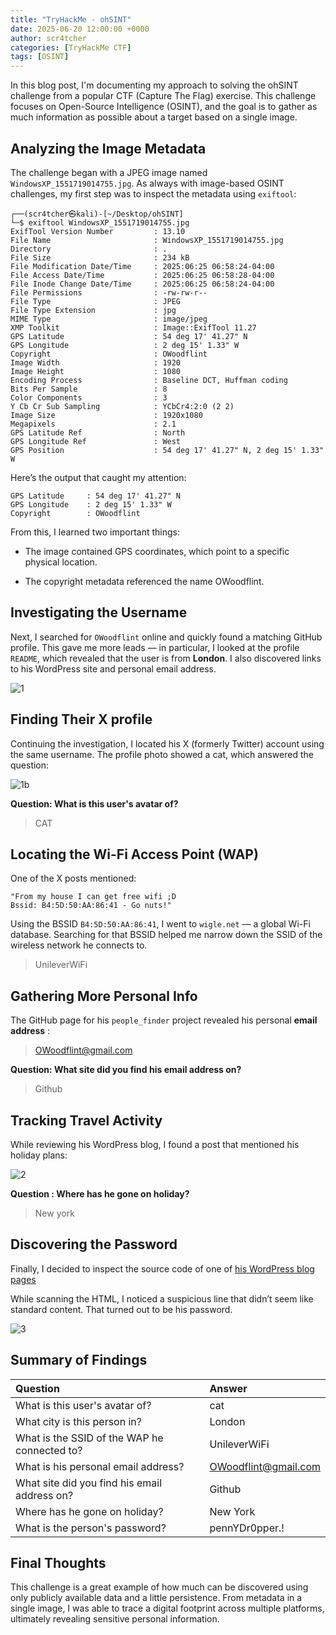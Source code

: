 ```yaml
---
title: "TryHackMe - ohSINT"
date: 2025-06-20 12:00:00 +0000
author: scr4tcher
categories: [TryHackMe CTF]
tags: [OSINT]
--- 
```


In this blog post, I'm documenting my approach to solving the ohSINT challenge from a popular CTF (Capture The Flag) exercise. 
This challenge focuses on Open-Source Intelligence (OSINT), and the goal is to gather as much information as possible about a target based on a single image.

## Analyzing the Image Metadata

The challenge began with a JPEG image named `WindowsXP_1551719014755.jpg`. As always with image-based OSINT challenges, my first step was to inspect the metadata using `exiftool`:

```
┌──(scr4tcher㉿kali)-[~/Desktop/ohSINT]
└─$ exiftool WindowsXP_1551719014755.jpg 
ExifTool Version Number         : 13.10
File Name                       : WindowsXP_1551719014755.jpg
Directory                       : .
File Size                       : 234 kB
File Modification Date/Time     : 2025:06:25 06:58:24-04:00
File Access Date/Time           : 2025:06:25 06:58:28-04:00
File Inode Change Date/Time     : 2025:06:25 06:58:24-04:00
File Permissions                : -rw-rw-r--
File Type                       : JPEG
File Type Extension             : jpg
MIME Type                       : image/jpeg
XMP Toolkit                     : Image::ExifTool 11.27
GPS Latitude                    : 54 deg 17' 41.27" N
GPS Longitude                   : 2 deg 15' 1.33" W
Copyright                       : OWoodflint
Image Width                     : 1920
Image Height                    : 1080
Encoding Process                : Baseline DCT, Huffman coding
Bits Per Sample                 : 8
Color Components                : 3
Y Cb Cr Sub Sampling            : YCbCr4:2:0 (2 2)
Image Size                      : 1920x1080
Megapixels                      : 2.1
GPS Latitude Ref                : North
GPS Longitude Ref               : West
GPS Position                    : 54 deg 17' 41.27" N, 2 deg 15' 1.33" W
```

Here’s the output that caught my attention:
```
GPS Latitude     : 54 deg 17' 41.27" N
GPS Longitude    : 2 deg 15' 1.33" W
Copyright        : OWoodflint
```

From this, I learned two important things:

- The image contained GPS coordinates, which point to a specific physical location.

- The copyright metadata referenced the name OWoodflint.


## Investigating the Username

Next, I searched for `OWoodflint` online and quickly found a matching GitHub profile. 
This gave me more leads — in particular, I looked at the profile `README`, which revealed that the user is from **London**. 
I also discovered links to his WordPress site and personal email address.

![1](/images/ohsint/1.jpg)

## Finding Their X profile

Continuing the investigation, I located his X (formerly Twitter) account using the same username.
The profile photo showed a cat, which answered the question:

![1b](/images/ohsint/1b.jpg)

**Question:  What is this user's avatar of?**

> CAT 


## Locating the Wi-Fi Access Point (WAP)

One of the X posts mentioned:

```
"From my house I can get free wifi ;D
Bssid: B4:5D:50:AA:86:41 - Go nuts!"
```

Using the BSSID `B4:5D:50:AA:86:41`, I went to `wigle.net` — a global Wi-Fi database. 
Searching for that BSSID helped me narrow down the SSID of the wireless network he connects to.

> UnileverWiFi


## Gathering More Personal Info

The GitHub page for his `people_finder` project revealed his personal **email address** : 
> OWoodflint@gmail.com

**Question: What site did you find his email address on?**
> Github


## Tracking Travel Activity

While reviewing his WordPress blog, I found a post that mentioned his holiday plans:

![2](/images/ohsint/2.jpg)

**Question : Where has he gone on holiday?**

> New york


## Discovering the Password

Finally, I decided to inspect the source code of one of [his WordPress blog pages](https://oliverwoodflint.wordpress.com/category/uncategorised/)


While scanning the HTML, I noticed a suspicious line that didn’t seem like standard content. That turned out to be his password.

![3](/images/ohsint/3.jpg)

## Summary of Findings

|Question                                           | 	Answer            | 
| :---------------------------                      | :---------------    |
| What is this user's avatar of?                    | cat                 |
| What city is this person in?                      | London              |
| What is the SSID of the WAP he connected to?      | UnileverWiFi        |
| What is his personal email address?               | OWoodflint@gmail.com|
| What site did you find his email address on?      | Github              |
| Where has he gone on holiday?                     | New York            |
| What is the person's password?                    | pennYDr0pper.!      |


## Final Thoughts

This challenge is a great example of how much can be discovered using only publicly available data and a little persistence. From metadata in a single image, I was able to trace a digital footprint across multiple platforms, ultimately revealing sensitive personal information.